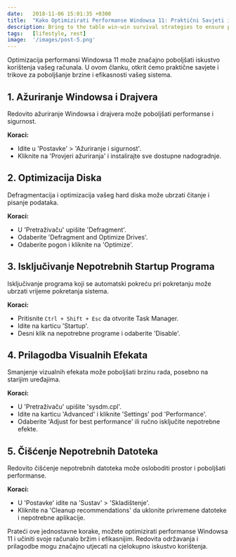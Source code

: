 ```yaml
---
date:   2018-11-06 15:01:35 +0300
title:  "Kako Optimizirati Performanse Windowsa 11: Praktični Savjeti i Trikovi"
description: Bring to the table win-win survival strategies to ensure proactive domination. At the end of the day, going forward.
tags:   [lifestyle, rest]
image:  '/images/post-5.png'
---
```

Optimizacija performansi Windowsa 11 može značajno poboljšati iskustvo korištenja vašeg računala. U ovom članku, otkrit ćemo praktične savjete i trikove za poboljšanje brzine i efikasnosti vašeg sistema.

## 1. Ažuriranje Windowsa i Drajvera
Redovito ažuriranje Windowsa i drajvera može poboljšati performanse i sigurnost.

**Koraci:**
- Idite u 'Postavke' > 'Ažuriranje i sigurnost'.
- Kliknite na 'Provjeri ažuriranja' i instalirajte sve dostupne nadogradnje.

## 2. Optimizacija Diska
Defragmentacija i optimizacija vašeg hard diska može ubrzati čitanje i pisanje podataka.

**Koraci:**
- U 'Pretraživaču' upišite 'Defragment'.
- Odaberite 'Defragment and Optimize Drives'.
- Odaberite pogon i kliknite na 'Optimize'.

## 3. Isključivanje Nepotrebnih Startup Programa
Isključivanje programa koji se automatski pokreću pri pokretanju može ubrzati vrijeme pokretanja sistema.

**Koraci:**
- Pritisnite `Ctrl + Shift + Esc` da otvorite Task Manager.
- Idite na karticu 'Startup'.
- Desni klik na nepotrebne programe i odaberite 'Disable'.

## 4. Prilagodba Visualnih Efekata
Smanjenje vizualnih efekata može poboljšati brzinu rada, posebno na starijim uređajima.

**Koraci:**
- U 'Pretraživaču' upišite 'sysdm.cpl'.
- Idite na karticu 'Advanced' i kliknite 'Settings' pod 'Performance'.
- Odaberite 'Adjust for best performance' ili ručno isključite nepotrebne efekte.

## 5. Čišćenje Nepotrebnih Datoteka
Redovito čišćenje nepotrebnih datoteka može osloboditi prostor i poboljšati performanse.

**Koraci:**
- U 'Postavke' idite na 'Sustav' > 'Skladištenje'.
- Kliknite na 'Cleanup recommendations' da uklonite privremene datoteke i nepotrebne aplikacije.

Prateći ove jednostavne korake, možete optimizirati performanse Windowsa 11 i učiniti svoje računalo bržim i efikasnijim. Redovita održavanja i prilagodbe mogu značajno utjecati na cjelokupno iskustvo korištenja.
